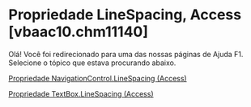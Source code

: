 
# Propriedade LineSpacing, Access [vbaac10.chm11140]

Olá! Você foi redirecionado para uma das nossas páginas de Ajuda F1. Selecione o tópico que estava procurando abaixo.

[Propriedade NavigationControl.LineSpacing (Access)](http://msdn.microsoft.com/library/bf1d5cef-8f0e-f759-3499-2f567097800e%28Office.15%29.aspx)

[Propriedade TextBox.LineSpacing (Access)](http://msdn.microsoft.com/library/3ac1c335-4b26-1a14-e4dc-bd5d56f44a2b%28Office.15%29.aspx)

